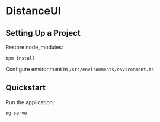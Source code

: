 # DistanceUI

## Setting Up a Project

Restore node_modules:

```
npm install
```

Configure environment in `/src/environments/environment.ts`

## Quickstart

Run the application:

```
ng serve
```
